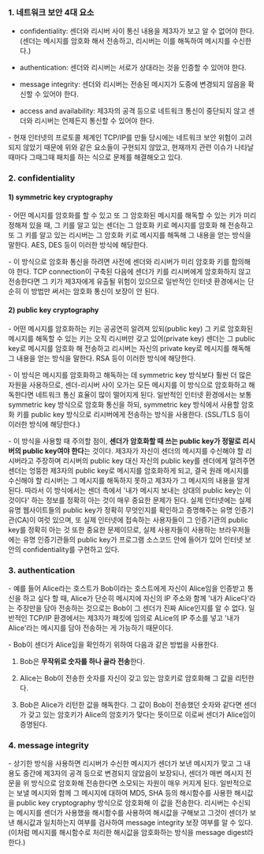 ### 1. 네트워크 보안 4대 요소

- confidentiality: 센더와 리시버 사이 통신 내용을 제3자가 보고 알 수 없어야 한다. (센더는 메시지를 암호화 해서 전송하고, 리시버는 이를 해독하여 메시지를 수신한다.)

- authentication: 센더와 리시버는 서로가 상대라는 것을 인증할 수 있어야 한다.

- message integrity: 센더와 리시버는 전송된 메시지가 도중에 변경되지 않음을 확신할 수 있어야 한다.

- access and availability: 제3자의 공격 등으로 네트워크 통신이 중단되지 않고 센더와 리시버는 언제든지 통신할 수 있어야 한다.

\- 현재 인터넷의 프로토콜 체계인 TCP/IP를 만들 당시에는 네트워크 보안 위험이 고려되지 않았기 때문에 위와 같은 요소들이 구현되지 않았고, 현재까지 관련 이슈가 나타날 때마다 그때그때 패치를 하는 식으로 문제를 해결해오고 있다. 


### 2. confidentiality

#### 1) symmetric key cryptography

\- 어떤 메시지를 암호화를 할 수 있고 또 그 암호화된 메시지를 해독할 수 있는 키가 미리 정해져 있을 때, 그 키를 알고 있는 센더는 그 암호화 키로 메시지를 암호화 해 전송하고 또 그 키를 알고 있는 리시버는 그 암호화 키로 메시지를 해독해 그 내용을 얻는 방식을 말한다. AES, DES 등이 이러한 방식에 해당한다.

\- 이 방식으로 암호화 통신을 하려면 사전에 센더와 리시버가 미리 암호화 키를 합의해야 한다. TCP connection이 구축된 다음에 센더가 키를 리시버에게 암호화하지 않고 전송한다면 그 키가 제3자에게 유출될 위험이 있으므로 일반적인 인터넷 환경에서는 단순히 이 방법만 써서는 암호화 통신이 보장이 안 된다.


#### 2) public key cryptography

\- 어떤 메시지를 암호화하는 키는 공공연히 알려져 있되(public key) 그 키로 암호화된 메시지를 해독할 수 있는 키는 오직 리시버만 갖고 있어(private key) 센더는 그 public key로 메시지를 암호화 해 전송하고 리시버는 자신의 private key로 메시지를 해독해 그 내용을 얻는 방식을 말한다. RSA 등이 이러한 방식에 해당한다.

\- 이 방식은 메시지를 암호화하고 해독하는 데 symmetric key 방식보다 훨씬 더 많은 자원을 사용하므로, 센더-리시버 사이 오가는 모든 메시지를 이 방식으로 암호화하고 해독한다면 네트워크 통신 효율이 많이 떨어지게 된다. 일반적인 인터넷 환경에서는 보통 symmetric key 방식으로 암호화 통신을 하되, symmetric key 방식에서 사용할 암호화 키를 public key 방식으로 리시버에게 전송하는 방식을 사용한다. (SSL/TLS 등이 이러한 방식에 해당한다.)

\- 이 방식을 사용할 때 주의할 점이, **센더가 암호화할 때 쓰는 public key가 정말로 리시버의 public key여야 한다**는 것이다. 제3자가 자신이 센더의 메시지를 수신해야 할 리시버라고 주장하며 리시버의 public key 대신 자신의 public key를 센더에게 알려주면 센더는 엉뚱한 제3자의 public key로 메시지를 암호화하게 되고, 결국 원래 메시지를 수신해야 할 리시버는 그 메시지를 해독하지 못하고 제3자가 그 메시지의 내용을 알게 된다. 따라서 이 방식에서는 센더 측에서 '내가 메시지 보내는 상대의 public key는 이것이다' 하는 정보를 정확히 아는 것이 매우 중요한 문제가 된다. 실제 인터넷에는 실제 유명 웹사이트들의 public key가 정확히 무엇인지를 확인하고 증명해주는 유명 인증기관(CA)이 여럿 있으며, 또 실제 인터넷에 접속하는 사용자들이 그 인증기관의 public key를 정확히 아는 것 또한 중요한 문제이므로, 실제 사용자들이 사용하는 브라우저들에는 유명 인증기관들의 public key가 프로그램 소스코드 안에 들어가 있어 인터넷 보안의 confidentiality를 구현하고 있다.



### 3. authentication

\- 예를 들어 Alice라는 호스트가 Bob이라는 호스트에게 자신이 Alice임을 인증받고 통신을 하고 싶다 할 때, Alice가 단순히 메시지에 자신의 IP 주소와 함께 '내가 Alice다'라는 주장만을 담아 전송하는 것으로는 Bob이 그 센더가 진짜 Alice인지를 알 수 없다. 일반적인 TCP/IP 환경에서는 제3자가 패킷에 임의로 ALice의 IP 주소를 넣고 '내가 Alice'라는 메시지를 담아 전송하는 게 가능하기 때문이다. 

\- Bob이 센더가 Alice임을 확인하기 위하여 다음과 같은 방법을 사용한다.

1) Bob은 **무작위로 숫자를 하나 골라 전송**한다.

2) Alice는 Bob이 전송한 숫자를 자신이 갖고 있는 암호키로 암호화해 그 값을 리턴한다.

3) Bob은 Alice가 리턴한 값을 해독한다. 그 값이 Bob이 전송했던 숫자와 같다면 센더가 갖고 있는 암호키가 Alice의 암호키가 맞다는 뜻이므로 이로써 센더가 Alice임이 증명된다.


### 4. message integrity

\- 상기한 방식을 사용하면 리시버가 수신한 메시지가 센더가 보낸 메시지가 맞고 그 내용도 중간에 제3자의 공격 등으로 변경되지 않았음이 보장되나, 센더가 매번 메시지 전문을 위 방식으로 암호화해 전송한다면 소모되는 자원이 매우 커지게 된다. 일반적으로는 보낼 메시지와 함께 그 메시지에 대하여 MD5, SHA 등의 해시함수를 사용한 해시값을 public key cryptography 방식으로 암호화해 이 값을 전송한다. 리시버는 수신되는 메시지를 센더가 사용했을 해시함수를 사용하여 해시값을 구해보고 그것이 센더가 보낸 해시값과 일치하는지 여부를 검사하여 message integrity 보장 여부를 알 수 있다. (이처럼 메시지를 해시함수로 처리한 해시값을 암호화하는 방식을 message digest라 한다.) 
